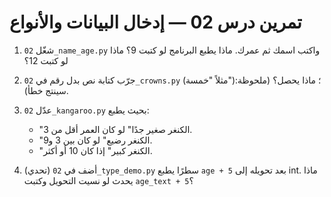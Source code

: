 # تمرين درس 02 — إدخال البيانات والأنواع

1. شغّل `02_name_age.py` واكتب اسمك ثم عمرك. ماذا يطبع البرنامج لو كتبت 9؟ ماذا لو كتبت 12؟

2. جرّب كتابة نص بدل رقم في `02_crowns.py` (مثلاً "خمسة")؛ ماذا يحصل؟ (ملحوظة: سينتج خطأ).

3. عدّل `02_kangaroo.py` بحيث يطبع:
   - "الكنغر صغير جدًا" لو كان العمر أقل من 3.
   - "الكنغر رضيع" لو كان بين 3 و9.
   - "الكنغر كبير" إذا كان 10 أو أكثر.

4. (تحدي) أضف في `02_type_demo.py` سطرًا يطبع `age + 5` بعد تحويله إلى int. ماذا يحدث لو نسيت التحويل وكتبت `age_text + 5`؟
